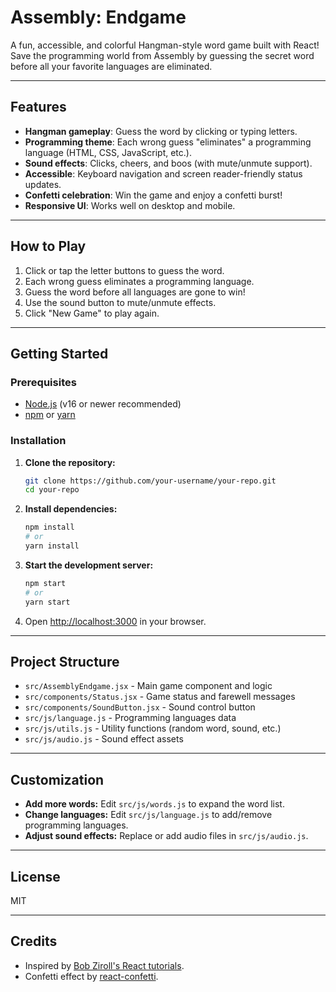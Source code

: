 # Assembly: Endgame

A fun, accessible, and colorful Hangman-style word game built with React!  
Save the programming world from Assembly by guessing the secret word before all your favorite languages are eliminated.

---

## Features

- **Hangman gameplay**: Guess the word by clicking or typing letters.
- **Programming theme**: Each wrong guess "eliminates" a programming language (HTML, CSS, JavaScript, etc.).
- **Sound effects**: Clicks, cheers, and boos (with mute/unmute support).
- **Accessible**: Keyboard navigation and screen reader-friendly status updates.
- **Confetti celebration**: Win the game and enjoy a confetti burst!
- **Responsive UI**: Works well on desktop and mobile.

---

## How to Play

1. Click or tap the letter buttons to guess the word.
2. Each wrong guess eliminates a programming language.
3. Guess the word before all languages are gone to win!
4. Use the sound button to mute/unmute effects.
5. Click "New Game" to play again.

---

## Getting Started

### Prerequisites

- [Node.js](https://nodejs.org/) (v16 or newer recommended)
- [npm](https://www.npmjs.com/) or [yarn](https://yarnpkg.com/)

### Installation

1. **Clone the repository:**
   ```bash
   git clone https://github.com/your-username/your-repo.git
   cd your-repo
   ```

2. **Install dependencies:**
   ```bash
   npm install
   # or
   yarn install
   ```

3. **Start the development server:**
   ```bash
   npm start
   # or
   yarn start
   ```

4. Open [http://localhost:3000](http://localhost:3000) in your browser.

---

## Project Structure

- `src/AssemblyEndgame.jsx` - Main game component and logic
- `src/components/Status.jsx` - Game status and farewell messages
- `src/components/SoundButton.jsx` - Sound control button
- `src/js/language.js` - Programming languages data
- `src/js/utils.js` - Utility functions (random word, sound, etc.)
- `src/js/audio.js` - Sound effect assets

---

## Customization

- **Add more words:** Edit `src/js/words.js` to expand the word list.
- **Change languages:** Edit `src/js/language.js` to add/remove programming languages.
- **Adjust sound effects:** Replace or add audio files in `src/js/audio.js`.

---

## License

MIT

---

## Credits

- Inspired by [Bob Ziroll's React tutorials](https://scrimba.com/learn/learnreact).
- Confetti effect by [react-confetti](https://github.com/alampros/react-confetti).
